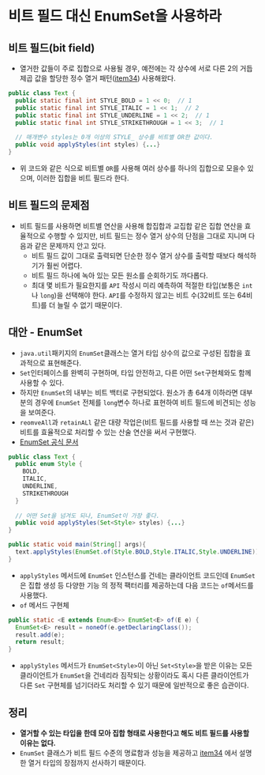 # 비트 필드 대신 EnumSet을 사용하라

## 비트 필드(bit field)

* 열거한 값들이 주로 집합으로 사용될 경우, 예전에는 각 상수에 서로 다른 2의 거듭제곱 값을 할당한 정수 열거 패턴([item34](https://github.com/parkhanbeen/study/blob/master/effective-java/6%EC%9E%A5/34.int%20%EC%83%81%EC%88%98%20%EB%8C%80%EC%8B%A0%20%EC%97%B4%EA%B1%B0%20%ED%83%80%EC%9E%85%EC%9D%84%20%EC%82%AC%EC%9A%A9%ED%95%98%EB%9D%BC.md)) 
  사용해왔다.

```java
public class Text {
  public static final int STYLE_BOLD = 1 << 0;  // 1
  public static final int STYLE_ITALIC = 1 << 1;  // 2
  public static final int STYLE_UNDERLINE = 1 << 2;  // 1
  public static final int STYLE_STRIKETHROUGH = 1 << 3;  // 1
  
  // 매개변수 styles는 0개 이상의 STYLE_ 상수를 비트별 OR한 값이다.
  public void applyStyles(int styles) {...}
}
```

* 위 코드와 같은 식으로 비트별 `OR`를 사용해 여러 상수를 하나의 집합으로 모을수 있으며, 이러한 집합을 비트 필드라 한다.

## 비트 필드의 문제점

* 비트 필드를 사용하면 비트별 연산을 사용해 합집합과 교집합 같은 집합 연산을 효율적으로 수행할 수 있지만, 비트 필드는
  정수 열거 상수의 단점을 그대로 지니며 다음과 같은 문제까지 안고 있다.
  * 비트 필드 값이 그대로 출력되면 단순한 정수 열거 상수를 출력할 때보다 해석하기가 훨씬 어렵다.
  * 비트 필드 하나에 녹아 있는 모든 원소를 순회하기도 까다롭다.
  * 최대 몇 비트가 필요한지를 `API` 작성시 미리 예측하여 적절한 타입(보통은 `int`나 `long`)을 선택해야 한다.
    `API`를 수정하지 않고는 비트 수(32비트 또는 64비트)를 더 늘릴 수 없기 때문이다.

## 대안 - EnumSet

* `java.util`패키지의 `EnumSet`클래스는 열거 타입 상수의 값으로 구성된 집합을 효과적으로 표현해준다.
* `Set`인터페이스를 완벽히 구현하며, 타입 안전하고, 다른 어떤 `Set`구현체와도 함께 사용할 수 있다.
* 하지만 `EnumSet`의 내부는 비트 백터로 구현되었다. 원소가 총 64개 이하라면 대부분의 경우에 `EnumSet` 전체를
  `long`변수 하나로 표현하여 비트 필드에 비견되는 성능을 보여준다.
* `reomveAll`과 `retainALl` 같은 대량 작업은(비트 필드를 사용할 때 쓰는 것과 같은) 비트를 효율적으로 처리할 수 있는
  산술 연산을 써서 구현했다. 
* [EnumSet 공식 문서](https://docs.oracle.com/javase/7/docs/api/java/util/EnumSet.html)

```java
public class Text {
  public enum Style {
    BOLD,
    ITALIC,
    UNDERLINE,
    STRIKETHROUGH
  }
  
  // 어떤 Set을 넘겨도 되나, EnumSet이 가장 좋다.
  public void applyStyles(Set<Style> styles) {...}
}
```

```java
public static void main(String[] args){
  text.applyStyles(EnumSet.of(Style.BOLD,Style.ITALIC,Style.UNDERLINE));
}
```

* `applyStyles` 메서드에 `EnumSet` 인스턴스를 건네는 클라이언트 코드인데 `EnumSet`은 집합 생성 등 다양한 기능
 의 정적 팩터리를 제공하는데 다음 코드는 `of`메서드를 사용했다.
* `of` 메서드 구현체

```java
public static <E extends Enum<E>> EnumSet<E> of(E e) {
  EnumSet<E> result = noneOf(e.getDeclaringClass());
  result.add(e);
  return result;
}
```

* `applyStyles` 메서드가 `EnumSet<Style>`이 아닌 `Set<Style>`을 받은 이유는 모든 클라이언트가 `EnumSet`을
  건네리라 짐작되는 상황이라도 혹시 다른 클라이언트가 다른 `Set` 구현체를 넘기더라도 처리할 수 있기 때문에 일반적으로
  좋은 습관이다.

## 정리

* **열거할 수 있는 타입을 한데 모아 집합 형태로 사용한다고 해도 비트 필드를 사용할 이유는 없다.**
* `EnumSet` 클래스가 비트 필드 수준의 명료함과 성능을 제공하고 [item34](https://github.com/parkhanbeen/study/blob/master/effective-java/6%EC%9E%A5/34.int%20%EC%83%81%EC%88%98%20%EB%8C%80%EC%8B%A0%20%EC%97%B4%EA%B1%B0%20%ED%83%80%EC%9E%85%EC%9D%84%20%EC%82%AC%EC%9A%A9%ED%95%98%EB%9D%BC.md) 에서
  설명한 열거 타입의 장점까지 선사하기 때문이다.